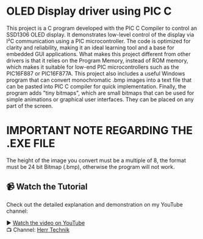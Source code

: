 # OLED Display driver using PIC C

This project is a C program developed with the PIC C Compiler to control an SSD1306 OLED display. It demonstrates low-level control of the display via I²C communication using a PIC microcontroller. The code is optimized for clarity and reliability, making it an ideal learning tool and a base for embedded GUI applications. What makes this project different from other drivers is that it relies on the Program Memory, instead of ROM memory, which makes it suitable for low-end PIC microcontrollers such as the PIC16F887 or PIC16F877A. This project also includes a useful Windows program that can convert monochromatic .bmp images into a text file that can be pasted into PIC C compiler for quick implementation. Finally, the program adds "tiny bitmaps", which are small bitmaps that can be used for simple animations or graphical user interfaces. They can be placed on any part of the screen.
# IMPORTANT NOTE REGARDING THE .EXE FILE
The height of the image you convert must be a multiple of 8, the format must be 24 bit Bitmap (.bmp), otherwise the program will not work.

## 📹 Watch the Tutorial

Check out the detailed explanation and demonstration on my YouTube channel:

▶️ [Watch the video on YouTube](https://www.youtube.com/watch?v=NlyU326dKjg)  
📺 Channel: [Herr Technik](https://www.youtube.com/@HerrTechnikMKI)
